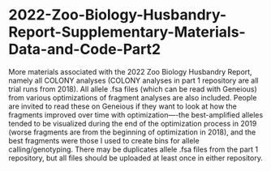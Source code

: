 # 2022-Zoo-Biology-Husbandry-Report-Supplementary-Materials-Data-and-Code-Part2
More materials associated with the 2022 Zoo Biology Husbandry Report, namely all COLONY analyses (COLONY analyses in part 1 repository are all trial runs from 2018). All allele .fsa files (which can be read with Geneious) from various optimizations of fragment analyses are also included. People are invited to read these on Geneious if they want to look at how the fragments improved over time with optimization—-the best-amplified alleles tended to be visualized during the end of the optimization process in 2019 (worse fragments are from the beginning of optimization in 2018), and the best fragments were those I used to create bins for allele calling/genotyping. There may be duplicates allele .fsa files from the part 1 repository, but all files should be uploaded at least once in either repository. 
